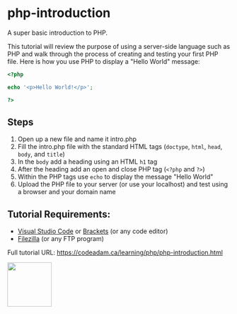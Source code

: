 # php-introduction

A super basic introduction to PHP.

This tutorial will review the purpose of using a server-side language such as PHP and walk through the process of creating and testing your first PHP file. Here is how you use PHP to display a "Hello World" message:

```php
<?php 

echo '<p>Hello World!</p>';

?>
```

## Steps

1. Open up a new file and name it intro.php
2. Fill the intro.php file with the standard HTML tags (`doctype`, `html`, `head`, `body`, and `title`)
3. In the `body` add a heading using an HTML `h1` tag
4. After the heading add an open and close PHP tag (`<?php` and `?>`)
5. Within the PHP tags use `echo` to display the message "Hello World"
6. Upload the PHP file to your server (or use your localhost) and test using a browser and your domain name

## Tutorial Requirements:

* [Visual Studio Code](https://code.visualstudio.com/) or [Brackets](http://brackets.io/) (or any code editor)
* [Filezilla](https://filezilla-project.org/) (or any FTP program)

Full tutorial URL: https://codeadam.ca/learning/php/php-introduction.html

<a href="https://codeadam.ca">
<img src="https://codeadam.ca/images/code-block.png" width="100">
</a>
